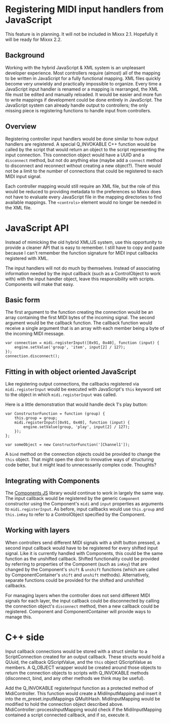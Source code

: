 # Registering MIDI input handlers from JavaScript

This feature is in planning. It will not be included in Mixxx 2.1.
Hopefully it will be ready for Mixxx 2.2.

## Background

Working with the hybrid JavaScript & XML system is an unpleasant
developer experience. Most controllers require (almost) all of the
mapping to be written in JavaScript for a fully functional mapping. XML
files quickly become very unwieldy and practically impossible to
organize. Every time a JavaScript input handler is renamed or a mapping
is rearranged, the XML file must be edited and manually reloaded. It
would be easier and more fun to write mappings if development could be
done entirely in JavaScript. The JavaScript system can already handle
output to controllers; the only missing piece is registering functions
to handle input from controllers.

## Overview

Registering controller input handlers would be done similar to how
output handlers are registered. A special Q\_INVOKABLE C++ function
would be called by the script that would return an object to the script
representing the input connection. This connection object would have a
UUID and a `disconnect` method, but not do anything else (maybe add a
`connect` method to disconnect and reconnect without creating a new
object?). There would not be a limit to the number of connections that
could be registered to each MIDI input signal.

Each controller mapping would still require an XML file, but the role of
this would be reduced to providing metadata to the preferences so Mixxx
does not have to evaluate every JavaScript file in the mapping
directories to find available mappings. The `<controls>` element would
no longer be needed in the XML file.

# JavaScript API

Instead of mimicking the old hybrid XML/JS system, use this opportunity
to provide a cleaner API that is easy to remember. I still have to copy
and paste because I can't remember the function signature for MIDI input
callbacks registered with XML.

The input handlers will not do much by themselves. Instead of
associating information needed by the input callback (such as a
ControlObject to work with) with the input handler object, leave this
responsibility with scripts. Components will make that easy.

## Basic form

The first argument to the function creating the connection would be an
array containing the first MIDI bytes of the incoming signal. The second
argument would be the callback function. The callback function would
receive a single argument that is an array with each member being a byte
of the incoming MIDI message.

    var connection = midi.registerInput([0x91, 0x40], function (input) {
        engine.setValue('group', 'item', input[2] / 127);
    });
    connection.disconnect();

## Fitting in with object oriented JavaScript

Like registering output connections, the callbacks registered via
`midi.registerInput` would be executed with JavaScript's `this` keyword
set to the object in which `midi.registerInput` was called.

Here is a little demonstration that would handle deck 1's play button:

    var ConstructorFunction = function (group) {
        this.group = group;
        midi.registerInput([0x91, 0x40], function (input) {
            engine.setValue(group, 'play', input[2] / 127);
        });
    };
    
    var someObject = new ConstructorFunction('[Channel1']);

A `bind` method on the connection objects could be provided to change
the `this` object. That might open the door to innovative ways of
structuring code better, but it might lead to unnecessarily complex
code. Thoughts?

## Integrating with Components

The [Components JS](Components%20JS) library would continue to work in
largely the same way. The input callback would be registered by the
generic `Component` constructor using the Component's `midi` and `input`
properties as arguments to `midi.registerInput`. As before, input
callbacks would use `this.group` and `this.inKey` to refer to a
ControlObject specified by the Component.

## Working with layers

When controllers send different MIDI signals with a shift button
pressed, a second input callback would have to be registered for every
shifted input signal. Like it is currently handled with Components, this
could be the same function as the unshifted callback. Shifted
functionality could be provided by referring to properties of the
Component (such as `inKey`) that are changed by the Component's `shift`
& `unshift` functions (which are called by ComponentContainer's `shift`
and `unshift` methods). Alternatively, separate functions could be
provided for the shifted and unshifted callbacks.

For managing layers when the controller does not send different MIDI
signals for each layer, the input callback could be disconnected by
calling the connection object's `disconnect` method, then a new callback
could be registered. Component and ComponentContainer will provide ways
to manage this.

# C++ side

Input callback connections would be stored with a struct similar to a
ScriptConnection created for an output callback. These structs would
hold a QUuid, the callback QScriptValue, and the `this` object
QScriptValue as members. A Q\_OBJECT wrapper would be created around
those objects to return the connection objects to scripts with
Q\_INVOKABLE methods (disconnect, bind, and any other methods we think
may be useful).

Add the Q\_INVOKABLE registerInput function as a protected method of
MidiController. This function would create a MidiInputMapping and insert
it into the m\_preset.inputMappings QMultiHash. MidiInputMapping would
be modified to hold the connection object described above.
MidiController::processInputMapping would check if the MidiInputMapping
contained a script connected callback, and if so, execute it.
